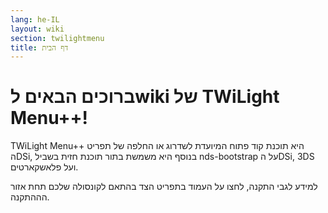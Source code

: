 ```yaml
---
lang: he-IL
layout: wiki
section: twilightmenu
title: דף הבית
---
```


# ברוכים הבאים לwiki של TWiLight Menu++!

TWiLight Menu++ היא תוכנת קוד פתוח המיועדת לשדרוג או החלפה של תפריט הDSi, בנוסף היא משמשת בתור תוכנת חזית בשביל nds-bootstrap על הDSi, 3DS ועל פלאשקארטים.

למידע לגבי התקנה, לחצו על העמוד בתפריט הצד בהתאם לקונסולה שלכם תחת אזור הההתקנה.
